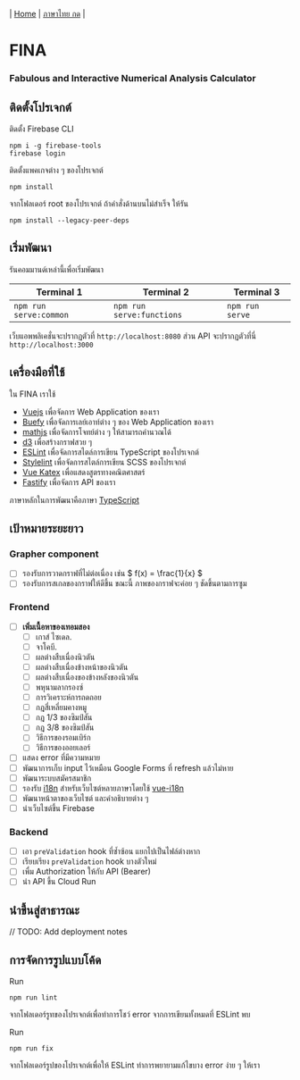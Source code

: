 | [Home](README.md) | [ภาษาไทย กด](docs/README-th.md) |

# FINA
### Fabulous and Interactive Numerical Analysis Calculator

## ติดตั้งโปรเจกต์
ติดตั้ง Firebase CLI
```
npm i -g firebase-tools
firebase login
```
ติดตั้งแพคเกจต่าง ๆ ของโปรเจกต์
```
npm install
```
จากโฟลเดอร์ root ของโปรเจกต์ ถ้าคำสั่งด้านบนไม่สำเร็จ ให้รัน
```
npm install --legacy-peer-deps
```

## เริ่มพัฒนา
รันคอมมานด์เหล่านี้เพื่อเริ่มพัฒนา

| Terminal 1                  | Terminal 2                  | Terminal 3      |
| --------------------------- | --------------------------- | --------------- |
| `npm run serve:common`      | `npm run serve:functions`   | `npm run serve` |

เว็บแอพพลิเคชั่นจะปรากฏตัวที่ `http://localhost:8080` ส่วน API จะปรากฏตัวที่นี่ `http://localhost:3000`

## เครื่องมือที่ใช้
ใน FINA เราใช้
- [Vuejs](https://vuejs.org/) เพื่อจัดการ Web Application ของเรา
- [Buefy](https://buefy.org/) เพื่อจัดการเลย์เอาท์ต่าง ๆ ของ Web Application ของเรา
- [mathjs](https://mathjs.org/) เพื่อจัดการโจทย์ต่าง ๆ ให้สามารถคำนวณได้
- [d3](https://d3js.org/) เพื่อสร้างกราฟสวย ๆ
- [ESLint](https://eslint.org/) เพื่อจัดการสไตล์การเขียน TypeScript ของโปรเจกต์
- [Stylelint](https://stylelint.io/) เพื่อจัดการสไตล์การเขียน SCSS ของโปรเจกต์
- [Vue Katex](https://github.com/lucpotage/vue-katex#readme) เพื่อแสดงสูตรทางคณิตศาสตร์
- [Fastify](https://fastify.io/) เพื่อจัดการ API ของเรา

ภาษาหลักในการพัฒนาคือภาษา [TypeScript](https://www.typescriptlang.org/)

## เป้าหมายระยะยาว

### Grapher component
- [ ] รองรับการวาดกราฟที่ไม่ต่อเนื่อง เช่น $ f(x) = \frac{1}{x} $
- [ ] รองรับการสเกลของกราฟให้ดีขึ้น ขณะนี้ ภาพของกราฟจะค่อย ๆ ชัดขึ้นตามการซูม

### Frontend
- [ ] **เพิ่มเนื้อหาของเทอมสอง**
  - [ ] เกาส์ ไซเดล.
  - [ ] จาโคบี.
  - [ ] ผลต่างสืบเนื่องนิวตัน
  - [ ] ผลต่างสืบเนื่องข้างหน้าของนิวตัน
  - [ ] ผลต่างสืบเนื่องของข้างหลังของนิวตัน
  - [ ] พหุนามลากรองซ์
  - [ ] การวิเคราะห์การถดถอย
  - [ ] กฎสี่เหลี่ยมคางหมู
  - [ ] กฎ 1/3 ของซิมป์สัน
  - [ ] กฎ 3/8 ของซิมป์สัน
  - [ ] วิธีการของรอมเบิร์ก
  - [ ] วิธีการของออยเลอร์
- [ ] แสดง error ที่มีความหมาย
- [ ] พัฒนาการเก็บ input ไว้เหมือน Google Forms ที่ refresh แล้วไม่หาย
- [ ] พัฒนาระบบสมัครสมาชิก
- [ ] รองรับ [i18n](https://en.wikipedia.org/wiki/Internationalization_and_localization) สำหรับเว็บไซต์หลายภาษาโดยใช้ [vue-i18n](https://kazupon.github.io/vue-i18n/)
- [ ] พัฒนาหน้าตาของเว็บไซต์ และคำอธิบายต่าง ๆ
- [ ] นำเว็บไซต์ขึ้น Firebase

### Backend
- [ ] เอา `preValidation` hook ที่ซ้ำซ้อน แยกไปเป็นไฟล์ต่างหาก
- [ ] เรียบเรียง `preValidation` hook บางตัวใหม่
- [ ] เพื่ม Authorization ให้กับ API (Bearer)
- [ ] นำ API ขึ้น Cloud Run

## นำขึ้นสู่สาธารณะ
// TODO: Add deployment notes

## การจัดการรูปแบบโค้ด
Run
```
npm run lint
```
จากโฟลเดอร์รูทของโปรเจกต์เพื่อทำการโชว์ error จากการเขียนทั้งหมดที่ ESLint พบ

Run
```
npm run fix
```
จากโฟลเดอร์รูปของโปรเจกต์เพื่อให้ ESLint ทำการพยายามแก้ไขบาง error ง่าย ๆ ให้เรา

